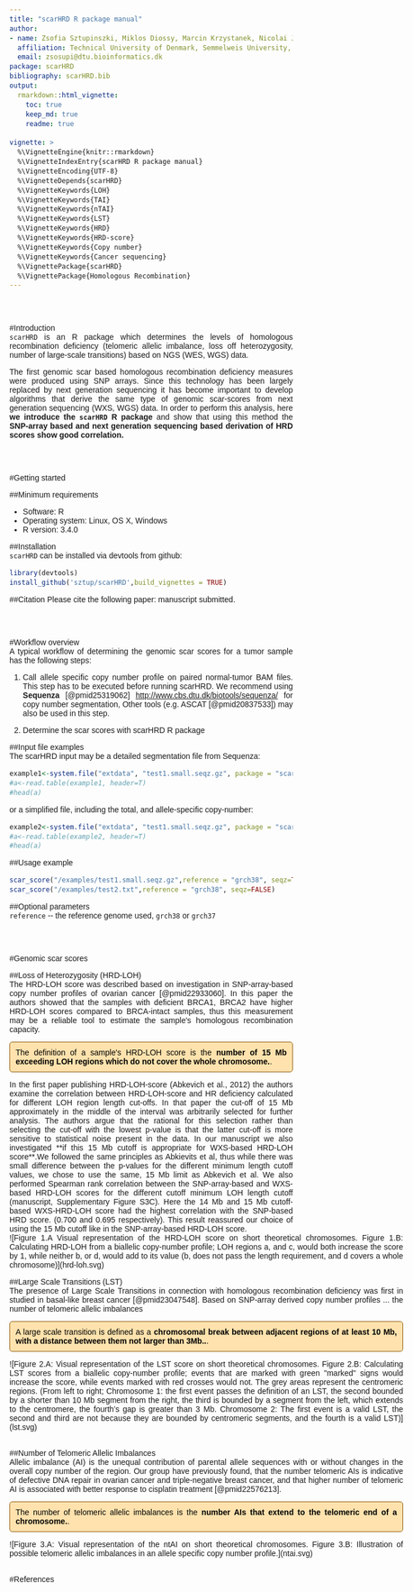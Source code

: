 ```yaml
---
title: "scarHRD R package manual"
author:
- name: Zsofia Sztupinszki, Miklos Diossy, Marcin Krzystanek, Nicolai J. Birkbak, Francesco Favero, Lilla Reiniger, István Csabai, Aron C. Eklund, Ali Syed, Zoltan Szallasi
  affiliation: Technical University of Denmark, Semmelweis University, Eötvös Loránd University, University of Copenhagen, The Francis Crick Institute, Danish National Life Science Supercomputing Center, Harvard Medical School
  email: zsosupi@dtu.bioinformatics.dk
package: scarHRD
bibliography: scarHRD.bib
output:
  rmarkdown::html_vignette:
    toc: true
    keep_md: true
    readme: true

vignette: >
  %\VignetteEngine{knitr::rmarkdown}
  %\VignetteIndexEntry{scarHRD R package manual}
  %\VignetteEncoding{UTF-8}
  %\VignetteDepends{scarHRD}
  %\VignetteKeywords{LOH}
  %\VignetteKeywords{TAI}
  %\VignetteKeywords{nTAI}
  %\VignetteKeywords{LST}
  %\VignetteKeywords{HRD}
  %\VignetteKeywords{HRD-score}
  %\VignetteKeywords{Copy number}
  %\VignetteKeywords{Cancer sequencing}
  %\VignettePackage{scarHRD}
  %\VignettePackage{Homologous Recombination}
---
```

<style>
body {
text-align: justify;
font-family: Arial}

.moderateFrame{ /* Framed text */
border: 1px solid;
border-color: #8c5400;
color: black;
background-color: #ffe2ad;
padding-top: 10px;
padding-bottom: 10px;
border-radius: 5px;
padding-left: 10px;
padding-right: 10px;
font-size: 14px;
}

</style>

<br>
<br>

#Introduction  
`scarHRD` is an R package which determines the levels of homologous recombination deficiency (telomeric allelic imbalance, loss off heterozygosity, number of large-scale transitions) based on NGS (WES, WGS) data.  

The first genomic scar based homologous recombination deficiency measures were produced using SNP arrays. Since this technology has been largely replaced by next generation sequencing it has become important to develop algorithms that derive the same type of genomic scar-scores from next generation sequencing (WXS, WGS) data. In order to perform this analysis, here **we introduce the `scarHRD` R package** and show that using this method the **SNP-array based and next generation sequencing based derivation of HRD scores show good correlation.**  

<br>
<br>

#Getting started  

##Minimum requirements  
  + Software: R  
  + Operating system: Linux, OS X, Windows  
  + R version: 3.4.0  

##Installation  
`scarHRD` can be installed via devtools from github:  


```r
library(devtools)
install_github('sztup/scarHRD',build_vignettes = TRUE)
```

##Citation
Please cite the following paper: manuscript submitted.  

<br>
<br>

#Workflow overview  
A typical workflow of determining the genomic scar scores for a tumor sample has the following steps:  

1. Call allele specific copy number profile on paired normal-tumor BAM files. This step has to be executed before running scarHRD. We recommend using **Sequenza** [@pmid25319062] http://www.cbs.dtu.dk/biotools/sequenza/ for copy number segmentation, Other tools (e.g. ASCAT [@pmid20837533]) may also be used in this step.  
  
2. Determine the scar scores with scarHRD R package  

##Input file examples  
The scarHRD input may be a detailed segmentation file from Sequenza:  

```r
example1<-system.file("extdata", "test1.small.seqz.gz", package = "scarHRD")
#a<-read.table(example1, header=T)
#head(a)
```
or a simplified file, including the total, and allele-specific copy-number:  

```r
example2<-system.file("extdata", "test1.small.seqz.gz", package = "scarHRD")
#a<-read.table(example2, header=T)
#head(a)
```

##Usage example  

```r
scar_score("/examples/test1.small.seqz.gz",reference = "grch38", seqz=TRUE)
scar_score("/examples/test2.txt",reference = "grch38", seqz=FALSE)
```

##Optional parameters  
`reference` -- the reference genome used, `grch38` or `grch37`

<br>
<br>

#Genomic scar scores  

##Loss of Heterozygosity (HRD-LOH)  
The HRD-LOH score was described based on investigation in SNP-array-based copy number profiles of ovarian cancer [@pmid22933060]. In this paper the authors showed that the samples with deficient BRCA1, BRCA2 have higher HRD-LOH scores compared to BRCA-intact samples, thus this measurement may be a reliable tool to estimate the sample's homologous recombination capacity.   
<p class="moderateFrame">The definition of a sample's HRD-LOH score is the </span> <span style="font-weight:bold">number of 15 Mb exceeding LOH regions which do not cover the whole chromosome.</span>.
</p>
In the first paper publishing HRD-LOH-score (Abkevich et al., 2012) the authors examine the correlation between HRD-LOH-score and HR deficiency calculated for different LOH region length cut-offs. In that paper the cut-off of 15 Mb approximately in the middle of the interval was arbitrarily selected for further analysis. The authors argue that the rational for this selection rather than selecting the cut-off with the lowest p-value is that the latter cut-off is more sensitive to statistical noise present in the data.  
In our manuscript we also investigated **if this 15 Mb cutoff is appropriate for WXS-based HRD-LOH score**.We followed the same principles as Abkievits et al, thus while there was small difference between the p-values for the different minimum length cutoff values, we chose to use the same, 15 Mb limit as Abkevich et al. We also performed Spearman rank correlation between the SNP-array-based and WXS-based HRD-LOH scores for the different cutoff minimum LOH length cutoff (manuscript, Supplementary Figure S3C). Here the 14 Mb and 15 Mb cutoff-based WXS-HRD-LOH score had the highest correlation with the SNP-based HRD score. (0.700 and 0.695 respectively). This result reassured our choice of using the 15 Mb cutoff like in the SNP-array-based HRD-LOH score.  

<div style="width:700px">
![Figure 1.A Visual representation of the HRD-LOH score on short theoretical chromosomes. Figure 1.B: Calculating HRD-LOH from a biallelic copy-number profile; LOH regions a, and c, would both increase the score by 1, while neither b, or d, would add to its value (b, does not pass the length requirement, and d covers a whole chromosome)](hrd-loh.svg)
<br>

##Large Scale Transitions (LST)  
The presence of Large Scale Transitions in connection with homologous recombination deficiency was first in studied in basal-like breast cancer [@pmid23047548]. Based on SNP-array derived copy number profiles ... the number of telomeric allelic imbalances 
<p class="moderateFrame">A large scale transition is defined as a  </span> <span style="font-weight:bold">chromosomal break between adjacent regions of at least 10 Mb, with a distance between them not larger than 3Mb..</span>.
</p>

<div style="width:700px">
![Figure 2.A: Visual representation of the LST score on short theoretical chromosomes. Figure 2.B: Calculating LST scores from a biallelic copy-number profile; events that are marked with green "marked" signs would increase the score, while events marked with red crosses would not. The grey areas represent the centromeric regions. (From left to right; Chromosome 1: the first event passes the definition of an LST, the second bounded by a shorter than 10 Mb segment from the right, the third is bounded by a segment from the left, which extends to the centromere, the fourth’s gap is greater than 3 Mb. Chromosome 2: The first event is a valid LST, the second and third are not because they are bounded by centromeric segments, and the fourth is a valid LST)](lst.svg)
</div>
<br>

##Number of Telomeric Allelic Imbalances  
Allelic imbalance (AI) is the unequal contribution of parental allele sequences with or without changes in the overall copy number of the region. Our group have previously found, that the number telomeric AIs is indicative of defective DNA repair in ovarian cancer and triple-negative breast cancer, and that higher number of telomeric AI is associated with better response to cisplatin treatment [@pmid22576213].  
<p class="moderateFrame">The number of telomeric allelic imbalances is the </span> <span style="font-weight:bold">number AIs that extend to the telomeric end of a chromosome.</span>.
</p>
<div style="width:700px">
![Figure 3.A: Visual representation of the ntAI on short theoretical chromosomes. Figure 3.B: Illustration of possible telomeric allelic imbalances in an allele specific copy number profile.](ntai.svg)
</div>
<br>

#References  
